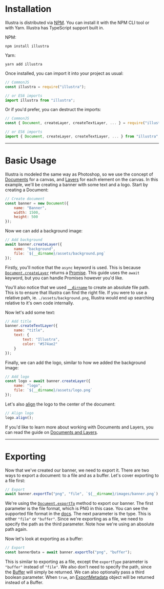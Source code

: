 # Installation

Illustra is distributed via [NPM](https://npmjs.com/package/illustra). You can install it with the NPM CLI tool or with Yarn. Illustra has TypeScript support built in.

NPM:
```
npm install illustra
```

Yarn:
```
yarn add illustra
```

Once installed, you can import it into your project as usual:

```js
// CommonJS
const illustra = require("illustra");

// or ES6 imports
import illustra from "illustra";
```

Or if you'd prefer, you can destruct the imports:

```js
// CommonJS
const { Document, createLayer, createTextLayer, ... } = require("illustra");

// or ES6 imports
import { Document, createLayer, createTextLayer, ... } from "illustra";
```

---

# Basic Usage

Illustra is modeled the same way as Photoshop, so we use the concept of [Documents](https://illustra.apixel.me/docs/classes/Document) for a canvas, and [Layers](https://illustra.apixel.me/docs/classes/BaseLayer) for each element on the canvas. In this example, we'll be creating a banner with some text and a logo. Start by creating a Document:

```js
// Create document
const banner = new Document({
    name: "Banner",
    width: 1500,
    height: 500
});
```

Now we can add a background image:

```js
// Add background
await banner.createLayer({
    name: "background",
    file: `${__dirname}/assets/background.png`
});
```

Firstly, you'll notice that the `async` keyword is used. This is because [`Document.createLayer`](https://illustra.apixel.me/docs/classes/Document#createLayer) returns a [Promise](https://developer.mozilla.org/en-US/docs/Web/JavaScript/Reference/Global_Objects/Promise). This guide uses the `await` keyword, but you can handle Promises however you'd like.

You'll also notice that we used [`__dirname`](https://nodejs.org/docs/latest/api/modules.html#modules_dirname) to create an absolute file path. This is to ensure that Illustra can find the right file. If you were to use a relative path, ie. `./assets/background.png`, Illustra would end up searching relative to it's own code internally.

Now let's add some text:

```js
// Add title
banner.createTextLayer({
    name: "title",
    text: {
        text: "Illustra",
        color: "#574ae2"
    }
});
```

Finally, we can add the logo, similar to how we added the background image:

```js
// Add logo
const logo = await banner.createLayer({
    name: "logo",
    file: `${__dirname}/assets/logo.png`
});
```

Let's also [align](https://illustra.apixel.me/docs/classes/BaseLayer#align) the logo to the center of the document:

```js
// Align logo
logo.align();
```

If you'd like to learn more about working with Documents and Layers, you can read the guide on [Documents and Layers](https://illustra.apixel.me/guide/documents-and-layers).

---

# Exporting

Now that we've created our banner, we need to export it. There are two ways to export a document: to a file and as a buffer. Let's cover exporting to a file first:

```js
// Export
await banner.exportTo("png", "file", `${__dirname}/images/banner.png`);
```

We're using the [`Document.exportTo`](https://illustra.apixel.me/docs/classes/Document#exportTo) method to export our banner. The first parameter is the file format, which is PNG in this case. You can see the supported file format in the [docs](https://illustra.apixel.me/docs/classes/Document#exportTo). The next parameter is the type. This is either `"file"` or `"buffer"`. Since we're exporting as a file, we need to specify the path as the third parameter. Note how we're using an absolute path again.

Now let's look at exporting as a buffer:

```js
// Export
const bannerData = await banner.exportTo("png", "buffer");
```

This is similar to exporting as a file, except the `exportType` parameter is `"buffer"` instead of `"file"`. We also don't need to specify the path, since the [Buffer](https://nodejs.org/api/buffer.html) will simply be returned. We can also optionally pass a third boolean parameter. When `true`, an [ExportMetadata](https://illustra.apixel.me/docs/interfaces/ExportMetadata) object will be returned instead of a Buffer.